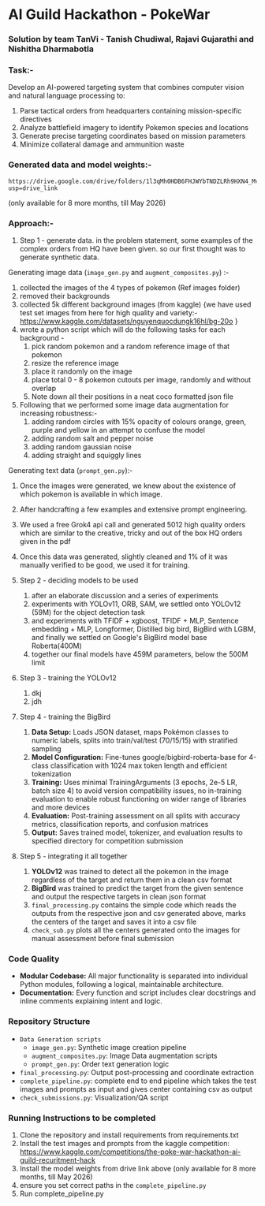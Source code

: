 # AI Guild Hackathon - PokeWar
### Solution by team TanVi - Tanish Chudiwal, Rajavi Gujarathi and Nishitha Dharmabotla

### Task:- 
Develop an AI-powered targeting system that combines computer vision
and natural language processing to:
1. Parse tactical orders from headquarters containing mission-specific
directives
2. Analyze battlefield imagery to identify Pokemon species and locations
3. Generate precise targeting coordinates based on mission parameters
4. Minimize collateral damage and ammunition waste

### Generated data and model weights:-
    https://drive.google.com/drive/folders/1l3qMh0HDB6FHJWYbTNDZLRh9HXN4_Mvg?usp=drive_link
(only available for 8 more months, till May 2026)

### Approach:- 
1. Step 1 - generate data. in the problem statement, some examples of the complex orders from HQ have been given. 
so our first thought was to generate synthetic data. 

Generating image data (`image_gen.py` and `augment_composites.py`) :- 
   1. collected the images of the 4 types of pokemon (Ref images folder)
   2. removed their backgrounds
   3. collected 5k different background images (from kaggle) {we have used test set images from here for high quality and variety:- https://www.kaggle.com/datasets/nguyenquocdungk16hl/bg-20o }
   4. wrote a python script which will do the following tasks for each background - 
      1. pick random pokemon and a random reference image of that pokemon
      2. resize the reference image
      3. place it randomly on the image
      4. place total 0 - 8 pokemon cutouts per image, randomly and without overlap
      5. Note down all their positions in a neat coco formatted json file
   5. Following that we performed some image data augmentation for increasing robustness:-
      1. adding random circles with 15% opacity of colours orange, green, purple and yellow in an attempt to confuse the model
      2. adding random salt and pepper noise
      3. adding random gaussian noise
      4. adding straight and squiggly lines
   
Generating text data (`prompt_gen.py`):-
   1. Once the images were generated, we knew about the existence of which pokemon is available in which image. 
   2. After handcrafting a few examples and extensive prompt engineering.
   3. We used a free Grok4 api call and generated 5012 high quality orders which are similar to the creative, tricky and out of the box HQ orders given in the pdf
   4. Once this data was generated, slightly cleaned and 1% of it was manually verified to be good, we used it for training.

2. Step 2 - deciding models to be used
   1. after an elaborate discussion and a series of experiments
   2. experiments with YOLOv11, ORB, SAM, we settled onto YOLOv12 (59M) for the object detection task
   3. and experiments with TFIDF + xgboost, TFIDF + MLP, Sentence embedding + MLP, Longformer, Distilled big bird, BigBird with LGBM, and finally we settled on Google's BigBird model base Roberta(400M)
   4. together our final models have 459M parameters, below the 500M limit

3. Step 3 - training the YOLOv12
   1. dkj
   2. jdh

4. Step 4 - training the BigBird
   1. **Data Setup:** Loads JSON dataset, maps Pokémon classes to numeric labels, splits into train/val/test (70/15/15) with stratified sampling 
   2. **Model Configuration:** Fine-tunes google/bigbird-roberta-base for 4-class classification with 1024 max token length and efficient tokenization
   3. **Training:** Uses minimal TrainingArguments (3 epochs, 2e-5 LR, batch size 4) to avoid version compatibility issues, no in-training evaluation to enable robust functioning on wider range of libraries and more devices
   4. **Evaluation:** Post-training assessment on all splits with accuracy metrics, classification reports, and confusion matrices
   5. **Output:** Saves trained model, tokenizer, and evaluation results to specified directory for competition submission

5. Step 5 - integrating it all together
   1. **YOLOv12** was trained to detect all the pokemon in the image regardless of the target and return them in a clean csv format
   2. **BigBird** was trained to predict the target from the given sentence and output the respective targets in clean json format
   3. `final_processing.py` contains the simple code which reads the outputs from the respective json and csv generated above, marks the centers of the target and saves it into a csv file
   4. `check_sub.py` plots all the centers generated onto the images for manual assessment before final submission

### Code Quality
- **Modular Codebase:** All major functionality is separated into individual Python modules, following a logical, maintainable architecture.
- **Documentation:** Every function and script includes clear docstrings and inline comments explaining intent and logic.

### Repository Structure
- `Data Generation scripts`
  - `image_gen.py`: Synthetic image creation pipeline
  - `augment_composites.py`: Image Data augmentation scripts
  - `prompt_gen.py`: Order text generation logic
- `final_processing.py`: Output post-processing and coordinate extraction
- `complete_pipeline.py`: complete end to end pipeline which takes the test images and prompts as input and gives center containing csv as output
- `check_submissions.py`: Visualization/QA script

### Running Instructions to be completed
1. Clone the repository and install requirements from requirements.txt
2. Install the test images and prompts from the kaggle competition: https://www.kaggle.com/competitions/the-poke-war-hackathon-ai-guild-recuritment-hack
3. Install the model weights from drive link above (only available for 8 more months, till May 2026)
4. ensure you set correct paths in the `complete_pipeline.py`
5. Run complete_pipeline.py

